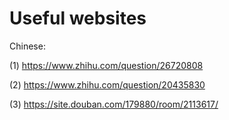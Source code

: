# Useful websites

Chinese:

(1) https://www.zhihu.com/question/26720808

(2) https://www.zhihu.com/question/20435830

(3) https://site.douban.com/179880/room/2113617/

